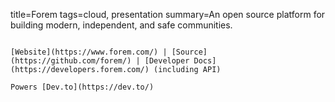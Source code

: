 title=Forem
tags=cloud, presentation
summary=An open source platform for building modern, independent, and safe communities.
~~~~~~

[Website](https://www.forem.com/) | [Source](https://github.com/forem/) | [Developer Docs](https://developers.forem.com/) (including API)

Powers [Dev.to](https://dev.to/)

